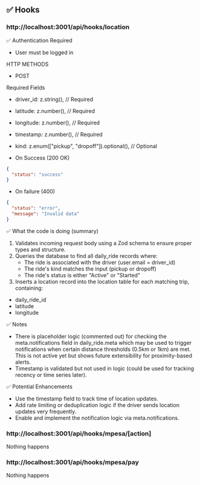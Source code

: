 ## ✅ Hooks

### http://localhost:3001/api/hooks/location

✅ Authentication Required

- User must be logged in

HTTP METHODS

- POST

Required Fields

- driver_id: z.string(), // Required
- latitude: z.number(), // Required
- longitude: z.number(), // Required
- timestamp: z.number(), // Required
- kind: z.enum(["pickup", "dropoff"]).optional(), // Optional

- On Success (200 OK)

```json
{
  "status": "success"
}
```

- On failure (400)

```json
{
  "status": "error",
  "message": "Invalid data"
}
```

✅ What the code is doing (summary)

1. Validates incoming request body using a Zod schema to ensure proper types and structure.
2. Queries the database to find all daily_ride records where:
   - The ride is associated with the driver (user.email = driver_id)
   - The ride's kind matches the input (pickup or dropoff)
   - The ride's status is either "Active" or "Started"
3. Inserts a location record into the location table for each matching trip, containing:

- daily_ride_id
- latitude
- longitude

✅ Notes

- There is placeholder logic (commented out) for checking the meta.notifications field in daily_ride.meta which may be used to trigger notifications when certain distance thresholds (0.5km or 1km) are met. This is not active yet but shows future extensibility for proximity-based alerts.
- Timestamp is validated but not used in logic (could be used for tracking recency or time series later).

✅ Potential Enhancements

- Use the timestamp field to track time of location updates.
- Add rate limiting or deduplication logic if the driver sends location updates very frequently.
- Enable and implement the notification logic via meta.notifications.

### http://localhost:3001/api/hooks/mpesa/[action]

Nothing happens

### http://localhost:3001/api/hooks/mpesa/pay

Nothing happens
